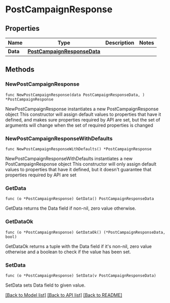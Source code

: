 # PostCampaignResponse

## Properties

Name | Type | Description | Notes
------------ | ------------- | ------------- | -------------
**Data** | [**PostCampaignResponseData**](PostCampaignResponseData.md) |  | 

## Methods

### NewPostCampaignResponse

`func NewPostCampaignResponse(data PostCampaignResponseData, ) *PostCampaignResponse`

NewPostCampaignResponse instantiates a new PostCampaignResponse object
This constructor will assign default values to properties that have it defined,
and makes sure properties required by API are set, but the set of arguments
will change when the set of required properties is changed

### NewPostCampaignResponseWithDefaults

`func NewPostCampaignResponseWithDefaults() *PostCampaignResponse`

NewPostCampaignResponseWithDefaults instantiates a new PostCampaignResponse object
This constructor will only assign default values to properties that have it defined,
but it doesn't guarantee that properties required by API are set

### GetData

`func (o *PostCampaignResponse) GetData() PostCampaignResponseData`

GetData returns the Data field if non-nil, zero value otherwise.

### GetDataOk

`func (o *PostCampaignResponse) GetDataOk() (*PostCampaignResponseData, bool)`

GetDataOk returns a tuple with the Data field if it's non-nil, zero value otherwise
and a boolean to check if the value has been set.

### SetData

`func (o *PostCampaignResponse) SetData(v PostCampaignResponseData)`

SetData sets Data field to given value.



[[Back to Model list]](../README.md#documentation-for-models) [[Back to API list]](../README.md#documentation-for-api-endpoints) [[Back to README]](../README.md)


